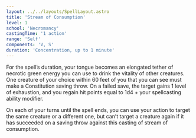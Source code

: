 ```yaml
---
layout: ../../layouts/SpellLayout.astro
title: 'Stream of Consumption'
level: 1
school: 'Necromancy'
castingTime: '1 action'
range: 'Self'
components: 'V, S'
duration: 'Concentration, up to 1 minute'
---
```


For the spell’s duration, your tongue becomes an elongated tether of necrotic green energy you can use to drink the vitality of other creatures. One creature of your choice within 60 feet of you that you can see must make a Constitution saving throw. On a failed save, the target gains 1 level of exhaustion, and you regain hit points equal to 1d4 + your spellcasting ability modifier.

On each of your turns until the spell ends, you can use your action to target the same creature or a different one, but can’t target a creature again if it has succeeded on a saving throw against this casting of stream of consumption.